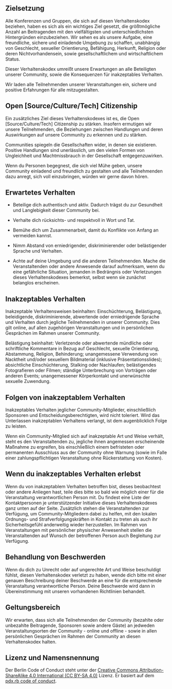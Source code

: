 Zielsetzung
-----

Alle Konferenzen und Gruppen, die sich auf diesen Verhaltenskodex beziehen, haben es sich als ein wichtiges Ziel gesetzt, die größtmögliche Anzahl an Beitragenden mit den vielfältigsten und unterschiedlichsten Hintergründen einzubeziehen. Wir sehen es als unsere Aufgabe, eine freundliche, sichere und einladende Umgebung zu schaffen, unabhängig von Geschlecht, sexueller Orientierung, Befähigung, Herkunft, Religion oder deren Nichtvorhandensein, sowie gesellschaftlichem und wirtschaftlichem Status.

Dieser Verhaltenskodex umreißt unsere Erwartungen an alle Beteiligten unserer Community, sowie die Konsequenzen für inakzeptables Verhalten.

Wir laden alle Teilnehmenden unserer Veranstaltungen ein, sichere und positive Erfahrungen für alle mitzugestalten.


Open [Source/Culture/Tech] Citizenship
--------------------------------------

Ein zusätzliches Ziel dieses Verhaltenskodexes ist es, die Open [Source/Culture/Tech] Citizenship zu stärken. Insofern ermutigen wir unsere Teilnehmenden, die Beziehungen zwischen Handlungen und deren Auswirkungen auf unsere Community zu erkennen und zu stärken.

Communities spiegeln die Gesellschaften wider, in denen sie existieren. Positive Handlungen sind unerlässlich, um den vielen Formen von Ungleichheit und Machtmissbrauch in der Gesellschaft entgegenzuwirken.

Wenn du Personen begegnest, die sich viel Mühe geben, unsere Community einladend und freundlich zu gestalten und alle Teilnehmenden dazu anregt, sich voll einzubringen, würden wir gerne davon hören.


Erwartetes Verhalten
--------------------

* Beteilige dich authentisch und aktiv. Dadurch trägst du zur Gesundheit und Langlebigkeit dieser Community bei.

* Verhalte dich rücksichts- und respektvoll in Wort und Tat.

* Bemühe dich um Zusammenarbeit, damit du Konflikte von Anfang an vermeiden kannst.

* Nimm Abstand von erniedrigender, diskriminierender oder belästigender Sprache und Verhalten.

* Achte auf deine Umgebung und die anderen Teilnehmenden. Mache die Veranstaltenden oder andere Anwesende darauf aufmerksam, wenn du eine gefährliche Situation, jemanden in Bedrängnis oder Verletzungen dieses Verhaltenskodexes bemerkst, selbst wenn sie zunächst belanglos erscheinen.


Inakzeptables Verhalten
-----------------------

Inakzeptable Verhaltensweisen beinhalten: Einschüchterung, Belästigung, beleidigende, diskriminierende, abwertende oder erniedrigende Sprache und Verhalten durch jegliche Teilnehmenden in unserer Community. Dies gilt online, auf allen zugehörigen Veranstaltungen und in persönlichen Gesprächen im Rahmen unserer Community.

Belästigung beinhaltet: Verletzende oder abwertende mündliche oder schriftliche Kommentare in Bezug auf Geschlecht, sexuelle Orientierung, Abstammung, Religion, Behinderung; unangemessene Verwendung von Nacktheit und/oder sexuellem Bildmaterial (inklusive Präsentationsslides); absichtliche Einschüchterung, Stalking oder Nachlaufen; belästigendes Fotografieren oder Filmen; ständige Unterbrechung von Vorträgen oder anderen Events; unangemessener Körperkontakt und unerwünschte sexuelle Zuwendung.


Folgen von inakzeptablem Verhalten
-------------------------------------

Inakzeptables Verhalten jeglicher Community-Mitglieder, einschließlich Sponsoren und Entscheidungsberechtigten, wird nicht toleriert.
Wird das Unterlassen inakzeptablen Verhaltens verlangt, ist dem augenblicklich Folge zu leisten.

Wenn ein Community-Mitglied sich auf inakzeptable Art und Weise verhält, steht es den Veranstaltenden zu, jegliche ihnen angemessen erscheinende Maßnahme zu ergreifen, bis einschließlich einem befristeten oder permanenten Ausschluss aus der Community ohne Warnung (sowie im Falle einer zahlungspflichtigen Veranstaltung ohne Rückerstattung von Kosten).


Wenn du inakzeptables Verhalten erlebst
----------------------------------------------------------

Wenn du von inakzeptablem Verhalten betroffen bist, dieses beobachtest oder andere Anliegen hast, teile dies bitte so bald wie möglich einer für die Veranstaltung verantwortlichen Person mit. Du findest eine Liste der Kontaktpersonen je unterstützender Initiative dieses Verhaltenskodexes ganz unten auf der Seite. Zusätzlich stehen die Veranstaltenden zur Verfügung, um Community-Mitgliedern dabei zu helfen, mit den lokalen Ordnungs- und Strafverfolgungskräften in Kontakt zu treten als auch ihr Sicherheitsgefühl anderweitig wieder herzustellen.
Im Rahmen von Veranstaltungen mit persönlicher physischer Anwesenheit stellen die Veranstaltenden auf Wunsch der betroffenen Person auch Begleitung zur Verfügung.


Behandlung von Beschwerden
--------------------------

Wenn du dich zu Unrecht oder auf ungerechte Art und Weise beschuldigt fühlst, diesen Verhaltenskodex verletzt zu haben, wende dich bitte mit einer genauen Beschreibung deiner Beschwerde an eine für die entsprechende Veranstaltung verantwortliche Person. Deine Beschwerde wird dann in Übereinstimmung mit unseren vorhandenen Richtlinien behandelt.


Geltungsbereich
---------------

Wir erwarten, dass sich alle Teilnehmenden der Community (bezahlte oder unbezahlte Beitragende, Sponsoren sowie andere Gäste) an jedweden Veranstaltungsorten der Community - online und offline - sowie in allen persönlichen Gesprächen im Rahmen der Community an diesen Verhaltenskodex halten.

Lizenz und Namensnennung
------------------------

Der Berlin Code of Conduct steht unter der [Creative Commons Attribution-ShareAlike 4.0 International (CC BY-SA 4.0)](https://creativecommons.org/licenses/by-sa/4.0/) Lizenz. Er basiert auf dem [pdx.rb code of conduct](http://pdxruby.org/codeofconduct).
